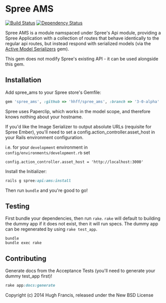 Spree AMS
========

[![Build Status](https://travis-ci.org/hhff/spree_ams.svg)](https://travis-ci.org/hhff/spree_ams)
[![Dependency Status](https://gemnasium.com/hhff/spree_ams.svg)](https://gemnasium.com/hhff/spree_ams)

Spree AMS is a module namspaced under Spree's Api module, providing a Spree Application with a collection of routes that behave identically to the regular api routes, but instead respond with serialized models (via the [Active Model Serializers](https://github.com/rails-api/active_model_serializers) gem).

This gem does not modify Spree's existing API - it can be used alongside this gem.


Installation
------------

Add spree_ams to your Spree store's Gemfile:

```ruby
gem 'spree_ams', :github => 'hhff/spree_ams', :branch => '3-0-alpha'
```

Spree uses Paperclip, which works in the model scope, and therefore knows nothing about your hostname. 

If you'd like the Image Serializer to output absolute URLs (requisite for Spree Ember), you'll need to set a config.action_controller.asset_host in your Rails environment configuration.

i.e. for your `development` environment in `config/environments/development.rb` set

```
config.action_controller.asset_host = 'http://localhost:3000'
```

Install the Initializer:


```ruby
rails g spree:api:ams:install
```

Then run ```bundle``` and you're good to go!


Testing
-------

First bundle your dependencies, then run `rake`. `rake` will default to building the dummy app if it does not exist, then it will run specs. The dummy app can be regenerated by using `rake test_app`.

```shell
bundle
bundle exec rake
```

Contributing
------------

Generate docs from the Acceptance Tests (you'll need to generate your dummy test_app first)!

```ruby
rake app:docs:generate
```

Copyright (c) 2014 Hugh Francis, released under the New BSD License
